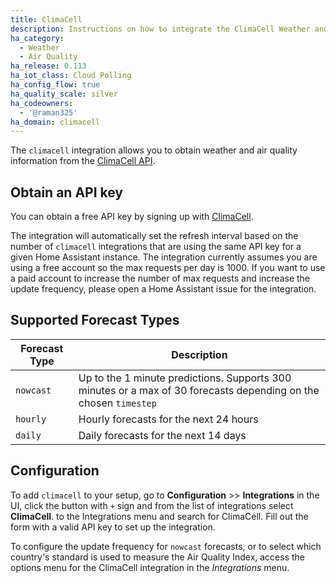 ```yaml
---
title: ClimaCell
description: Instructions on how to integrate the ClimaCell Weather and Air Quality API into Home Assistant.
ha_category:
  - Weather
  - Air Quality
ha_release: 0.113
ha_iot_class: Cloud Polling
ha_config_flow: true
ha_quality_scale: silver
ha_codeowners:
  - '@raman325'
ha_domain: climacell
---
```


The `climacell` integration allows you to obtain weather and air quality information from the [ClimaCell API](https://www.climacell.co/weather-api/).

## Obtain an API key

You can obtain a free API key by signing up with [ClimaCell](https://developer.climacell.co/sign-up?_ga=2.137889264.1908484805.1591592950-510691096.1591288729).

The integration will automatically set the refresh interval based on the number of `climacell` integrations that are using the same API key for a given Home Assistant instance. The integration currently assumes you are using a free account so the max requests per day is 1000. If you want to use a paid account to increase the number of max requests and increase the update frequency, please open a Home Assistant issue for the integration.

## Supported Forecast Types
| Forecast Type | Description                                                                                                      |
|---------------|------------------------------------------------------------------------------------------------------------------|
| `nowcast`     | Up to the 1 minute predictions. Supports 300 minutes or a max of 30 forecasts depending on the chosen `timestep` |
| `hourly`      | Hourly forecasts for the next 24 hours                                                                           |
| `daily`       | Daily  forecasts for the next 14 days                                                                            |

## Configuration

To add `climacell` to your setup, go to **Configuration** >> **Integrations** in the UI, click the button with `+` sign and from the list of integrations select **ClimaCell**. to the Integrations menu and search for ClimaCell. Fill out the form with a valid API key to set up the integration.

To configure the update frequency for `nowcast` forecasts, or to select which country's standard is used to measure the Air Quality Index, access the options menu for the ClimaCell integration in the *Integrations* menu.

